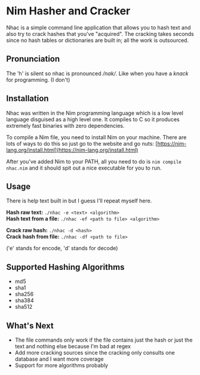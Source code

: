 ﻿# Nim Hasher and Cracker
Nhac is a simple command line application that allows you to hash text and also try to crack hashes that you've "acquired". The cracking takes seconds since no hash tables or dictionaries are built in; all the work is outsourced.
##  Pronunciation
The 'h' is silent so nhac is pronounced */nak/*. Like when you have a *knack* for programming. (I don't)
## Installation
Nhac was written in the Nim programming language which is a low level language disguised as a high level one. It compiles to C so it produces extremely fast binaries with zero dependencies.

To compile a Nim file, you need to install Nim on your machine. There are lots of ways to do this so just go to the website and go nuts: [https://nim-lang.org/install.html](https://nim-lang.org/install.html)

After you've added Nim to your PATH, all you need to do is `nim compile nhac.nim` and it should spit out a nice executable for you to run.
## Usage
There is help text built in but I guess I'll repeat myself here.

**Hash raw text:** `./nhac -e <text> <algorithm>`<br/>
**Hash text from a file:** `./nhac -ef <path to file> <algorithm>`

**Crack raw hash:** `./nhac -d <hash>`<br/>
**Crack hash from file:** `./nhac -df <path to file>`

('e' stands for encode, 'd' stands for decode)

## Supported Hashing Algorithms

 - md5
 - sha1
 - sha256
 - sha384
 - sha512
## What's Next
 - The file commands only work if the file contains just the hash or just the text and nothing else because I'm bad at regex
 - Add more cracking sources since the cracking only consults one database and I want more coverage
 - Support for more algorithms probably


